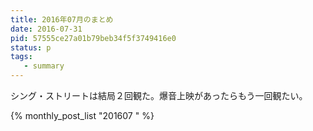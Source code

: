 ```yaml
---
title: 2016年07月のまとめ
date: 2016-07-31
pid: 57555ce27a01b79beb34f5f3749416e0
status: p
tags:
   - summary
---
```


シング・ストリートは結局２回観た。爆音上映があったらもう一回観たい。

{% monthly_post_list "201607 " %}
